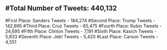 #Total Number of Tweets: 440,132 
---
#First Place: Sanders Tweets - 184,274
#Second Place: Trump Tweets - 142,695
#Third Place: Cruz Tweets - 65,475
#Fourth Place: Rubio Tweets - 24,695
#Fifth Place: Clinton Tweets - 7,191
#Sixth Place: Kasich Tweets - 5,833
#Seventh Place: Jeb! Tweets - 5,420
#Last Place: Carson Tweets - 4,551

